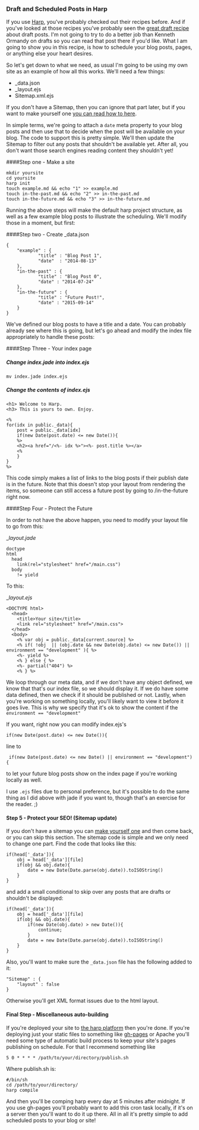 ### Draft and Scheduled Posts in Harp

If you use [Harp], you've probably checked out their recipes before. And if you've
looked at those recipes you've probably seen the [great draft recipe] about draft
posts. I'm not going to try to do a better job than Kenneth Ormandy on drafts so
you can read that post there if you'd like. What I am going to show you in this
recipe, is how to schedule your blog posts, pages, or anything else your heart
desires.

So let's get down to what we need, as usual I'm going to be using my own site as
an example of how all this works. We'll need a few things:

 - _data.json
 - _layout.ejs
 - Sitemap.xml.ejs 

If you don't have a Sitemap, then you can ignore that part later, but if you want 
to make yourself one [you can read how to here]. 

In simple terms, we're going to attach a `date` meta property to your blog posts
and then use that to decide when the post will be available on your blog. The code
to support this is pretty simple. We'll then update the Sitemap to filter out any
posts that shouldn't be available yet. After all, you don't want those search 
engines reading content they shouldn't yet!

####Step one - Make a site

    mkdir yoursite
    cd yoursite
	harp init
	touch example.md && echo "1" >> example.md
	touch in-the-past.md && echo "2" >> in-the-past.md
	touch in-the-future.md && echo "3" >> in-the-future.md


Running the above steps will make the default harp project structure, as well as
a few example blog posts to illustrate the scheduling. We'll modify those in a 
moment, but first:

####Step two - Create _data.json

    {
        "example" : {
                "title" : "Blog Post 1",
                "date"  : "2014-08-13"
        },
        "in-the-past" : {
                "title" : "Blog Post 0",
                "date" : "2014-07-24"
        },
        "in-the-future" : {
                "title" : "Future Post!",
                "date" : "2015-09-14"
        }
    }

We've defined our blog posts to have a title and a date. You can probably already 
see where this is going, but let's go ahead and modify the index file appropriately
to handle these posts:

####Step Three - Your index page

##### Change index.jade into index.ejs

    mv index.jade index.ejs

##### Change the contents of index.ejs

	<h1> Welcome to Harp.
	<h3> This is yours to own. Enjoy.

	<%
	for(idx in public._data){
	    post = public._data[idx]
	    if(new Date(post.date) <= new Date()){
		%>
		<h2><a href="/<%- idx %>"><%- post.title %></a>
		<%
	    }
	}
	%>

This code simply makes a list of links to the blog posts if their publish date is 
in the future. Note that this doesn't stop your layout from rendering the items, 
so someone can still access a future post by going to /in-the-future right now.

####Step Four - Protect the Future

In order to not have the above happen, you need to modify your layout file to go
from this:

__layout.jade_

	doctype
	html
	  head
	    link(rel="stylesheet" href="/main.css")
	  body
	    != yield

To this:

__layout.ejs_

	<DOCTYPE html>
	  <head>
	    <title>Your site</title>
	    <link rel="stylesheet" href="/main.css">
	  </head>
	  <body>
	    <% var obj = public._data[current.source] %>
	    <% if( !obj  || (obj.date && new Date(obj.date) <= new Date()) || environment == "development" ){ %>
	    <%- yield %>
	    <% } else { %>
	    <%- partial("404") %>
	    <% } %>

We loop through our meta data, and if we don't have any object defined, we know
that that's our index file, so we should display it. If we do have some data 
defined, then we check if it should be published or not. Lastly, when you're
working on something locally, you'll likely want to view it before it goes live.
This is why we specify that it's ok to show the content if the `environment == "development"`

If you want, right now you can modify index.ejs's

    if(new Date(post.date) <= new Date()){

line to 

     if(new Date(post.date) <= new Date() || environment == "development"){

to let your future blog posts show on the index page if you're working locally 
as well.

I use `.ejs` files due to personal preference, but it's possible to do the same
thing as I did above with jade if you want to, though that's an exercise for the
reader. ;)


#### Step 5 - Protect your SEO! (Sitemap update)

If you don't have a sitemap you can [make yourself one] and then come back, or 
you can skip this section. The sitemap code is simple and we only need to change
one part. Find the code that looks like this:

	if(head['_data']){
		obj = head['_data'][file]
		if(obj && obj.date){
			date = new Date(Date.parse(obj.date)).toISOString()
		}
	}

and add a small conditional to skip over any posts that are drafts or shouldn't be
displayed:

	if(head['_data']){
       	obj = head['_data'][file]
       	if(obj && obj.date){
       		if(new Date(obj.date) > new Date()){
       			continue;
       		}
       		date = new Date(Date.parse(obj.date)).toISOString()
       	}
    }

Also, you'll want to make sure the `_data.json` file has the following added to it:

    
	"Sitemap" : {
		"layout" : false
	}

Otherwise you'll get XML format issues due to the html layout.

#### Final Step - Miscellaneous auto-building

If you're deployed your site to [the harp platform] then you're done. If you're
deploying just your static files to something like [gh-pages] or Apache you'll 
need some type of automatic build process to keep your site's pages publishing
on schedule. For that I recommend something like

    5 0 * * * * /path/to/your/directory/publish.sh

Where publish.sh is:

    #/bin/sh
    cd /path/to/your/directory/
    harp compile

And then you'll be comping harp every day at 5 minutes after midnight. If you use
gh-pages you'll probably want to add this cron task locally, if it's on a server
then you'll want to do it up there. All in all it's pretty simple to add scheduled
posts to your blog or site! 



[Harp]:http://harpjs.com
[great draft recipe]:http://kennethormandy.com/journal/static-draft-posts-with-harp
[you can read how to here]:http://www.ethanjoachimeldridge.info/tech-blog/xml-sitemap-for-harpjs
[make yourself one]:http://www.ethanjoachimeldridge.info/tech-blog/xml-sitemap-for-harpjs
[the harp platform]:https://www.harp.io/
[gh-pages]:https://pages.github.com/